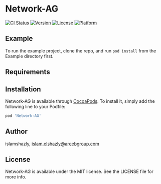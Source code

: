 # Network-AG

[![CI Status](https://img.shields.io/travis/islamshazly/Network-AG.svg?style=flat)](https://travis-ci.org/islamshazly/Network-AG)
[![Version](https://img.shields.io/cocoapods/v/Network-AG.svg?style=flat)](https://cocoapods.org/pods/Network-AG)
[![License](https://img.shields.io/cocoapods/l/Network-AG.svg?style=flat)](https://cocoapods.org/pods/Network-AG)
[![Platform](https://img.shields.io/cocoapods/p/Network-AG.svg?style=flat)](https://cocoapods.org/pods/Network-AG)

## Example

To run the example project, clone the repo, and run `pod install` from the Example directory first.

## Requirements

## Installation

Network-AG is available through [CocoaPods](https://cocoapods.org). To install
it, simply add the following line to your Podfile:

```ruby
pod 'Network-AG'
```

## Author

islamshazly, islam.elshazly@areebgroup.com

## License

Network-AG is available under the MIT license. See the LICENSE file for more info.
